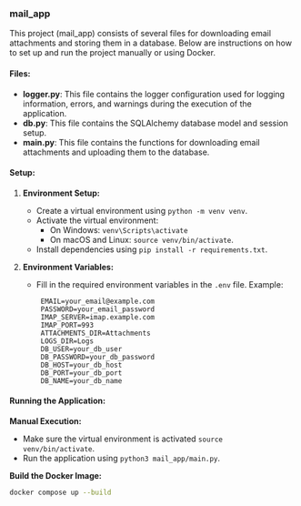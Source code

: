 ### mail_app 

This project (mail_app) consists of several files for downloading email attachments and storing them in a database. Below are instructions on how to set up and run the project manually or using Docker.

#### Files:

- **logger.py**: This file contains the logger configuration used for logging information, errors, and warnings during the execution of the application.
- **db.py**: This file contains the SQLAlchemy database model and session setup.
- **main.py**: This file contains the functions for downloading email attachments and uploading them to the database.

#### Setup:

1. **Environment Setup:**

   - Create a virtual environment using `python -m venv venv`.
   - Activate the virtual environment:
     - On Windows: `venv\Scripts\activate`
     - On macOS and Linux: `source venv/bin/activate`.
   - Install dependencies using `pip install -r requirements.txt`.

2. **Environment Variables:**

   - Fill in the required environment variables in the `.env` file. Example:

     ```dotenv
      EMAIL=your_email@example.com
      PASSWORD=your_email_password
      IMAP_SERVER=imap.example.com
      IMAP_PORT=993
      ATTACHMENTS_DIR=Attachments
      LOGS_DIR=Logs
      DB_USER=your_db_user
      DB_PASSWORD=your_db_password
      DB_HOST=your_db_host
      DB_PORT=your_db_port
      DB_NAME=your_db_name
     ```

#### Running the Application:

**Manual Execution:**

- Make sure the virtual environment is activated `source venv/bin/activate`.
- Run the application using `python3 mail_app/main.py`.


**Build the Docker Image:**

   ```bash
   docker compose up --build
   ```